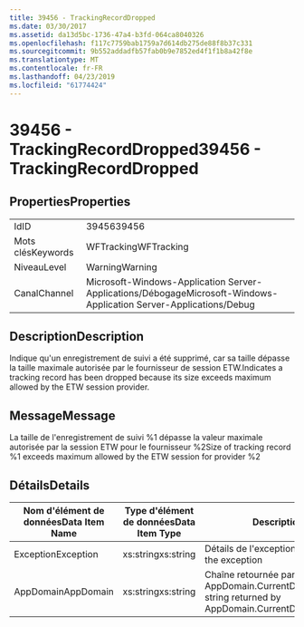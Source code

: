 ```yaml
---
title: 39456 - TrackingRecordDropped
ms.date: 03/30/2017
ms.assetid: da13d5bc-1736-47a4-b3fd-064ca8040326
ms.openlocfilehash: f117c7759bab1759a7d614db275de88f8b37c331
ms.sourcegitcommit: 9b552addadfb57fab0b9e7852ed4f1f1b8a42f8e
ms.translationtype: MT
ms.contentlocale: fr-FR
ms.lasthandoff: 04/23/2019
ms.locfileid: "61774424"
---
```

# <a name="39456---trackingrecorddropped"></a><span data-ttu-id="002be-102">39456 - TrackingRecordDropped</span><span class="sxs-lookup"><span data-stu-id="002be-102">39456 - TrackingRecordDropped</span></span>
## <a name="properties"></a><span data-ttu-id="002be-103">Properties</span><span class="sxs-lookup"><span data-stu-id="002be-103">Properties</span></span>  
  
|||  
|-|-|  
|<span data-ttu-id="002be-104">Id</span><span class="sxs-lookup"><span data-stu-id="002be-104">ID</span></span>|<span data-ttu-id="002be-105">39456</span><span class="sxs-lookup"><span data-stu-id="002be-105">39456</span></span>|  
|<span data-ttu-id="002be-106">Mots clés</span><span class="sxs-lookup"><span data-stu-id="002be-106">Keywords</span></span>|<span data-ttu-id="002be-107">WFTracking</span><span class="sxs-lookup"><span data-stu-id="002be-107">WFTracking</span></span>|  
|<span data-ttu-id="002be-108">Niveau</span><span class="sxs-lookup"><span data-stu-id="002be-108">Level</span></span>|<span data-ttu-id="002be-109">Warning</span><span class="sxs-lookup"><span data-stu-id="002be-109">Warning</span></span>|  
|<span data-ttu-id="002be-110">Canal</span><span class="sxs-lookup"><span data-stu-id="002be-110">Channel</span></span>|<span data-ttu-id="002be-111">Microsoft-Windows-Application Server-Applications/Débogage</span><span class="sxs-lookup"><span data-stu-id="002be-111">Microsoft-Windows-Application Server-Applications/Debug</span></span>|  
  
## <a name="description"></a><span data-ttu-id="002be-112">Description</span><span class="sxs-lookup"><span data-stu-id="002be-112">Description</span></span>  
 <span data-ttu-id="002be-113">Indique qu'un enregistrement de suivi a été supprimé, car sa taille dépasse la taille maximale autorisée par le fournisseur de session ETW.</span><span class="sxs-lookup"><span data-stu-id="002be-113">Indicates a tracking record has been dropped because its size exceeds maximum allowed by the ETW session provider.</span></span>  
  
## <a name="message"></a><span data-ttu-id="002be-114">Message</span><span class="sxs-lookup"><span data-stu-id="002be-114">Message</span></span>  
 <span data-ttu-id="002be-115">La taille de l'enregistrement de suivi %1 dépasse la valeur maximale autorisée par la session ETW pour le fournisseur %2</span><span class="sxs-lookup"><span data-stu-id="002be-115">Size of tracking record %1 exceeds maximum allowed by the ETW session for provider %2</span></span>  
  
## <a name="details"></a><span data-ttu-id="002be-116">Détails</span><span class="sxs-lookup"><span data-stu-id="002be-116">Details</span></span>  
  
|<span data-ttu-id="002be-117">Nom d'élément de données</span><span class="sxs-lookup"><span data-stu-id="002be-117">Data Item Name</span></span>|<span data-ttu-id="002be-118">Type d'élément de données</span><span class="sxs-lookup"><span data-stu-id="002be-118">Data Item Type</span></span>|<span data-ttu-id="002be-119">Description</span><span class="sxs-lookup"><span data-stu-id="002be-119">Description</span></span>|  
|--------------------|--------------------|-----------------|  
|<span data-ttu-id="002be-120">Exception</span><span class="sxs-lookup"><span data-stu-id="002be-120">Exception</span></span>|<span data-ttu-id="002be-121">xs:string</span><span class="sxs-lookup"><span data-stu-id="002be-121">xs:string</span></span>|<span data-ttu-id="002be-122">Détails de l'exception</span><span class="sxs-lookup"><span data-stu-id="002be-122">The exception details for the exception</span></span>|  
|<span data-ttu-id="002be-123">AppDomain</span><span class="sxs-lookup"><span data-stu-id="002be-123">AppDomain</span></span>|<span data-ttu-id="002be-124">xs:string</span><span class="sxs-lookup"><span data-stu-id="002be-124">xs:string</span></span>|<span data-ttu-id="002be-125">Chaîne retournée par AppDomain.CurrentDomain.FriendlyName.</span><span class="sxs-lookup"><span data-stu-id="002be-125">The string returned by AppDomain.CurrentDomain.FriendlyName.</span></span>|
